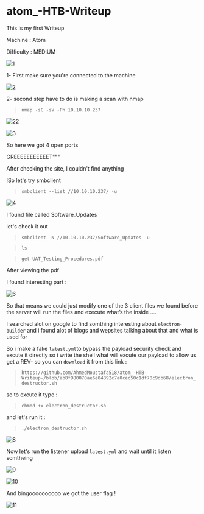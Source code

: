 # atom_-HTB-Writeup
This  is my first Writeup

Machine      : Atom



Difficulty   : MEDIUM


![1](https://user-images.githubusercontent.com/64806211/126027857-1291cb8f-f41d-4fde-afa4-f621ab74b2fe.png)


1- First make sure you're connected to the machine 

![2](https://user-images.githubusercontent.com/64806211/126027941-56145f26-0e5e-465d-9519-bfdac3a3963c.png)

2- second step have to do is making a scan with nmap


>`nmap -sC -sV -Pn 10.10.10.237`



![22](https://user-images.githubusercontent.com/64806211/126028146-0b149bb6-ffe5-4b84-8a8f-745ebad2446e.png)

![3](https://user-images.githubusercontent.com/64806211/126028026-f28b60f4-1e1c-4782-a5bd-1570af7863b3.png)

So here we got 4 open ports


GREEEEEEEEEEET"""


After checking the site, I couldn't find anything 


!So let's try smbclient 




> `smbclient --list //10.10.10.237/ -u`


![4](https://user-images.githubusercontent.com/64806211/126028702-2f69539a-4280-4db8-a59c-9931abe42764.png)


I found file called Software_Updates 


let's check it out 


>`smbclient -N //10.10.10.237/Software_Updates -u`


















>`ls`




>`get UAT_Testing_Procedures.pdf`

After viewing the pdf 


I found interesting part  :


![6](https://user-images.githubusercontent.com/64806211/126030973-c291e4e2-9267-4e63-814a-6ceca3d19e10.png)


So that means  we could just modify  one of the 3 
client files we found before the server will run the files and execute what’s the inside …. 



I searched alot on google to find somthing interesting about `electron-builder`
and i found alot of blogs and wepsites talking about that and what is used for



So i make a fake `latest.yml`to bypass the payload security check and excute it directly
so i write the shell what will excute our payload to allow us get a REV- 
so you can `dowmload` it from this link : 


>`https://github.com/AhmedMoustafa518/atom_-HTB-Writeup-/blob/ab8f980070ae6e04892c7a0cec50c1df70c9db68/electron_destructor.sh`



so to excute it type : 


>`chmod +x electron_destructor.sh`



and let's run it : 


>`./electron_destructor.sh`




![8](https://user-images.githubusercontent.com/64806211/126031921-1b6f73b0-02c3-474e-9dcf-6efd2d9419b3.png)


Now let's run the listener upload `latest.yml`  and wait until it listen somtheing 



![9](https://user-images.githubusercontent.com/64806211/126032019-5192edd3-7442-413b-a009-2cacbf29a6a9.png) 




![10](https://user-images.githubusercontent.com/64806211/126032041-4f40a326-756e-498d-876e-01d630a9c5c4.png)  





And bingoooooooooo we got the user flag !


![11](https://user-images.githubusercontent.com/64806211/126032084-580a8c33-c17d-4336-a9db-a8bea09d92d1.png)







